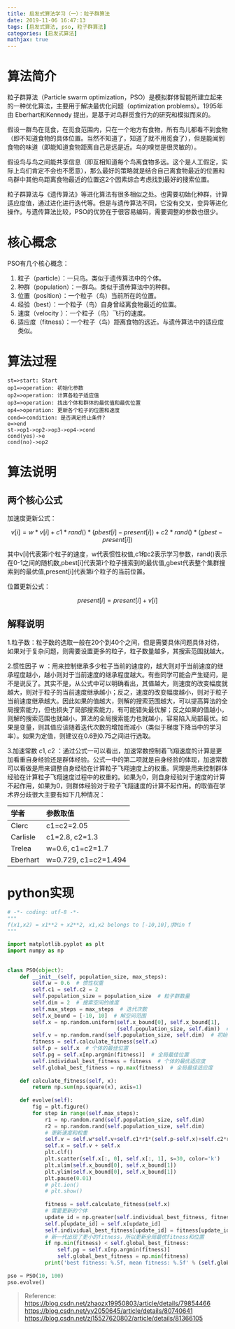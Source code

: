 ```yaml
---
title: 启发式算法学习（一）：粒子群算法
date: 2019-11-06 16:47:13
tags: [启发式算法, pso, 粒子群算法]
categories: [启发式算法]
mathjax: true
---
```


# 算法简介

粒子群算法（Particle swarm optimization，PSO）是模拟群体智能所建立起来的一种优化算法，主要用于解决最优化问题（optimization problems）。1995年由 Eberhart和Kennedy 提出，是基于对鸟群觅食行为的研究和模拟而来的。

假设一群鸟在觅食，在觅食范围内，只在一个地方有食物，所有鸟儿都看不到食物（即不知道食物的具体位置。当然不知道了，知道了就不用觅食了），但是能闻到食物的味道（即能知道食物距离自己是远是近。鸟的嗅觉是很灵敏的）。

假设鸟与鸟之间能共享信息（即互相知道每个鸟离食物多远。这个是人工假定，实际上鸟们肯定不会也不愿意），那么最好的策略就是结合自己离食物最近的位置和鸟群中其他鸟距离食物最近的位置这2个因素综合考虑找到最好的搜索位置。

粒子群算法与《遗传算法》等进化算法有很多相似之处。也需要初始化种群，计算适应度值，通过进化进行迭代等。但是与遗传算法不同，它没有交叉，变异等进化操作。与遗传算法比较，PSO的优势在于很容易编码，需要调整的参数也很少。

# 核心概念

PSO有几个核心概念：

1. 粒子（particle）：一只鸟。类似于遗传算法中的个体。
2. 种群（population）：一群鸟。类似于遗传算法中的种群。
3. 位置（position）：一个粒子（鸟）当前所在的位置。
4. 经验（best）：一个粒子（鸟）自身曾经离食物最近的位置。
5. 速度（velocity ）：一个粒子（鸟）飞行的速度。
6. 适应度（fitness）：一个粒子（鸟）距离食物的远近。与遗传算法中的适应度类似。

# 算法过程

```flow
st=>start: Start
op1=>operation: 初始化参数
op2=>operation: 计算各粒子适应值
op3=>operation: 找出个体和群体的最优值和最优位置
op4=>operation: 更新各个粒子的位置和速度
cond=>condition: 是否满足终止条件?
e=>end
st->op1->op2->op3->op4->cond
cond(yes)->e
cond(no)->op2
```

# 算法说明

## 两个核心公式

加速度更新公式：

$$v[i] = w * v[i] + c1 * rand() *(pbest[i] - present[i]) + c2 * rand() * (gbest - present[i])$$

其中v[i]代表第i个粒子的速度，w代表惯性权值,c1和c2表示学习参数，rand()表示在0-1之间的随机数,pbest[i]代表第i个粒子搜索到的最优值,gbest代表整个集群搜索到的最优值,present[i]代表第i个粒子的当前位置。

位置更新公式：

$$present[i]=present[i]+v[i]$$

## 解释说明

1.粒子数：粒子数的选取一般在20个到40个之间，但是需要具体问题具体对待，如果对于复杂问题，则需要设置更多的粒子，粒子数量越多，其搜索范围就越大。

2.惯性因子 $w$ ：用来控制继承多少粒子当前的速度的，越大则对于当前速度的继承程度越小，越小则对于当前速度的继承程度越大。有些同学可能会产生疑问，是不是说反了。其实不是，从公式中可以明确看出，其值越大，则速度的改变幅度就越大，则对于粒子的当前速度继承越小；反之，速度的改变幅度越小，则对于粒子当前速度继承越大。因此如果的值越大，则解的搜索范围越大，可以提高算法的全局搜索能力，但也损失了局部搜索能力，有可能错失最优解；反之如果的值越小，则解的搜索范围也就越小，算法的全局搜索能力也就越小，容易陷入局部最优。如果是变量，则其值应该随着迭代次数的增加而减小（类似于梯度下降当中的学习率）。如果为定值，则建议在0.6到0.75之间进行选取。

3.加速常数 $c1,c2$ ：通过公式一可以看出，加速常数控制着飞翔速度的计算是更加看重自身经验还是群体经验。公式一中的第二项就是自身经验的体现，加速常数可以看做是用来调整自身经验在计算粒子飞翔速度上的权重。同理是用来控制群体经验在计算粒子飞翔速度过程中的权重的。如果为0，则自身经验对于速度的计算不起作用，如果为0，则群体经验对于粒子飞翔速度的计算不起作用。的取值在学术界分歧很大主要有如下几种情况：

|学者|参数取值|
|:--|:--|
|Clerc|c1=c2=2.05|
|Carlisle|c1=2.8, c2=1.3|
|Trelea|w=0.6, c1=c2=1.7|
|Eberhart|w=0.729, c1=c2=1.494|

# python实现


```python
# -*- coding: utf-8 -*-
"""
f(x1,x2) = x1**2 + x2**2, x1,x2 belongs to [-10,10],求Min f
"""

import matplotlib.pyplot as plt
import numpy as np
 
 
class PSO(object):
    def __init__(self, population_size, max_steps):
        self.w = 0.6  # 惯性权重
        self.c1 = self.c2 = 2
        self.population_size = population_size  # 粒子群数量
        self.dim = 2  # 搜索空间的维度
        self.max_steps = max_steps  # 迭代次数
        self.x_bound = [-10, 10]  # 解空间范围
        self.x = np.random.uniform(self.x_bound[0], self.x_bound[1],
                                   (self.population_size, self.dim))  # 初始化粒子群位置
        self.v = np.random.rand(self.population_size, self.dim)  # 初始化粒子群速度
        fitness = self.calculate_fitness(self.x)
        self.p = self.x  # 个体的最佳位置
        self.pg = self.x[np.argmin(fitness)]  # 全局最佳位置
        self.individual_best_fitness = fitness  # 个体的最优适应度
        self.global_best_fitness = np.max(fitness)  # 全局最佳适应度
 
    def calculate_fitness(self, x):
        return np.sum(np.square(x), axis=1)
 
    def evolve(self):
        fig = plt.figure()
        for step in range(self.max_steps):
            r1 = np.random.rand(self.population_size, self.dim)
            r2 = np.random.rand(self.population_size, self.dim)
            # 更新速度和权重
            self.v = self.w*self.v+self.c1*r1*(self.p-self.x)+self.c2*r2*(self.pg-self.x)
            self.x = self.v + self.x
            plt.clf()
            plt.scatter(self.x[:, 0], self.x[:, 1], s=30, color='k')
            plt.xlim(self.x_bound[0], self.x_bound[1])
            plt.ylim(self.x_bound[0], self.x_bound[1])
            plt.pause(0.01)
            # plt.ion()
            # plt.show()
           
            fitness = self.calculate_fitness(self.x)
            # 需要更新的个体
            update_id = np.greater(self.individual_best_fitness, fitness)
            self.p[update_id] = self.x[update_id]
            self.individual_best_fitness[update_id] = fitness[update_id]
            # 新一代出现了更小的fitness，所以更新全局最优fitness和位置
            if np.min(fitness) < self.global_best_fitness:
                self.pg = self.x[np.argmin(fitness)]
                self.global_best_fitness = np.min(fitness)
            print('best fitness: %.5f, mean fitness: %.5f' % (self.global_best_fitness, np.mean(fitness)))
            
pso = PSO(10, 100)
pso.evolve()
```


> Reference:
> https://blog.csdn.net/zhaozx19950803/article/details/79854466
> https://blog.csdn.net/yy2050645/article/details/80740641
> https://blog.csdn.net/zj15527620802/article/details/81366105